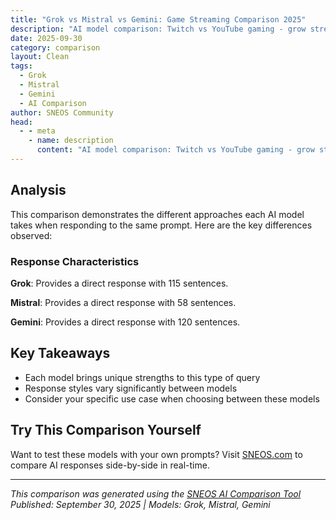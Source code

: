 ```yaml
---
title: "Grok vs Mistral vs Gemini: Game Streaming Comparison 2025"
description: "AI model comparison: Twitch vs YouTube gaming - grow streaming audience and monetize..."
date: 2025-09-30
category: comparison
layout: Clean
tags:
  - Grok
  - Mistral
  - Gemini
  - AI Comparison
author: SNEOS Community
head:
  - - meta
    - name: description
      content: "AI model comparison: Twitch vs YouTube gaming - grow streaming audience and monetize..."
---
```


<ChatComparison
  title="Grok vs Mistral vs Gemini: Game Streaming Comparison 2025"
  prompt="Twitch vs YouTube gaming - grow streaming audience and monetize"
  :responses='{
    "Grok": "Deciding between Twitch and YouTube Gaming for growing a streaming audience and monetizing content depends on several factors, including your goals, content style, and target audience. Here\u0027s a detailed comparison to help you make an informed decision:\n\n---\n\n### **1. Platform Focus and Audience**\n- **Twitch**: Primarily focused on live streaming, with a strong emphasis on gaming content. Twitch has a dedicated community of gamers and viewers who are accustomed to watching long, interactive live streams. It\u2019s ideal if you enjoy real-time engagement with your audience through chat and community events.\n  - **Audience**: Younger demographic (mostly 18-34), highly engaged with gaming, esports, and niche content like speedrunning or specific game titles.\n  - **Strength**: Community-driven, interactive, and perfect for building a loyal fanbase through regular streaming schedules.\n  \n- **YouTube Gaming**: A subsection of YouTube dedicated to gaming content, including live streaming, pre-recorded videos, and highlights. YouTube has a broader audience and is better suited for searchable, evergreen content (e.g., tutorials, reviews, or funny gaming moments) alongside live streams.\n  - **Audience**: Broader demographic (all ages), with viewers looking for both live streams and on-demand content. Not exclusively gaming-focused, but still a massive platform for gaming content.\n  - **Strength**: Larger overall user base, strong searchability through SEO, and versatility in content types (live, VOD, shorts).\n\n**Winner**: If you prioritize live streaming and interactive gaming content, Twitch is the better choice. If you want a mix of live and pre-recorded content with broader reach, YouTube Gaming has the edge due to its massive user base and search engine capabilities.\n\n---\n\n### **2. Growing Your Audience**\n- **Twitch**:\n  - **Pros**:\n    - Easier to get discovered through game categories (e.g., browsing viewers looking for \u0022Fortnite\u0022 streams).\n    - Strong community tools like raids, hosts, and follows encourage organic growth.\n    - Live interaction builds loyalty faster; viewers can participate via chat, emotes, and channel points.\n  - **Cons**:\n    - Discoverability is limited to live streams; past content (VODs) isn\u2019t as searchable or evergreen.\n    - Requires consistent streaming schedules to grow and retain viewers.\n    - Smaller overall user base compared to YouTube.\n\n- **YouTube Gaming**:\n  - **Pros**:\n    - Massive potential audience (over 2 billion users on YouTube).\n    - Strong searchability through SEO (optimized titles, tags, and thumbnails can attract viewers long-term).\n    - Content is evergreen; pre-recorded videos and highlights can gain views over time, even if you\u2019re not live.\n    - YouTube Shorts offer a way to attract new viewers with bite-sized content.\n  - **Cons**:\n    - Harder to stand out in live streaming due to less focus on live content compared to Twitch.\n    - Building a live audience can take longer as the platform prioritizes on-demand videos.\n    - Algorithm-driven growth means you need high-quality content and metadata to rank.\n\n**Winner**: Twitch is better for building a live-streaming audience quickly through gaming categories and community engagement. YouTube Gaming is better for long-term growth through searchable, on-demand content that can attract viewers over time.\n\n---\n\n### **3. Monetization Opportunities**\n- **Twitch**:\n  - **Affiliate Program**: Easier to access than YouTube\u2019s Partner Program. Requires 500 minutes of streaming, 7 unique streaming days, and 50 followers within 30 days to become an Affiliate.\n    - Monetization methods as an Affiliate: Subscriptions ($4.99, $9.99, $24.99 tiers, with a 50/50 revenue split), Bits (virtual currency viewers tip with), and game sales/affiliate links.\n  - **Partner Program**: For larger creators, offers better revenue splits (up to 70/30 for subscriptions) and additional perks.\n  - **Ads**: You can run ads during streams, but revenue is relatively low unless you have a large audience.\n  - **Donations**: Easy to set up via tools like Streamlabs or PayPal, often a major income source for smaller streamers.\n  - **Sponsorships**: Common for gaming streamers to partner with brands or promote products.\n  - **Pros**: Faster path to monetization for small creators; subscriptions and donations provide consistent income.\n  - **Cons**: Revenue heavily depends on live viewership; limited earnings from VODs or past content.\n\n- **YouTube Gaming**:\n  - **Partner Program (YPP)**: Requires 1,000 subscribers and 4,000 watch hours (or 10 million Shorts views) in the last 12 months to qualify for monetization.\n    - Monetization methods: Ad revenue (revenue split is 55/45, favoring creators), channel memberships (similar to Twitch subscriptions), Super Chats/Super Stickers during live streams, and YouTube Premium revenue share.\n  - **Ads**: Potentially higher ad revenue due to evergreen content (videos continue earning over time).\n  - **Sponsorships**: Similar to Twitch, gaming creators often collaborate with brands.\n  - **Pros**: Evergreen content can generate passive income; larger audience potential means higher ad revenue over time.\n  - **Cons**: Harder to qualify for monetization (YPP requirements); ad revenue can be inconsistent for live streams or smaller creators.\n\n**Winner**: Twitch wins for faster and easier monetization through subscriptions, Bits, and donations, especially for smaller streamers. YouTube Gaming is better for long-term passive income through ad revenue on evergreen content, but it takes longer to qualify and build up earnings.\n\n---\n\n### **4. Content Style and Flexibility**\n- **Twitch**: Focused on live streaming, which requires real-time engagement and a consistent schedule. While VODs and clips are available, they don\u2019t drive significant traffic compared to live content. Ideal for personality-driven content, long-form streams, and community interaction.\n- **YouTube Gaming**: Supports a mix of live streaming, pre-recorded videos, highlights, tutorials, and Shorts. Offers more flexibility to experiment with content types and upload schedules. Ideal for polished, edited content or creators who want to balance streaming with video production.\n\n**Winner**: Twitch for live streaming and real-time interaction; YouTube Gaming for flexibility and diverse content creation.\n\n---\n\n### **5. Community and Engagement**\n- **Twitch**: Built around live interaction. Tools like chat, emotes, channel points, and subscriber perks foster a tight-knit community. Viewers often feel a personal connection to streamers, leading to higher loyalty.\n- **YouTube Gaming**: Engagement is less immediate for live streams (though Super Chats help). Comments on videos allow for interaction, but it\u2019s not as real-time or personal as Twitch. Community features like posts and live chat are improving but still lag behind Twitch.\n\n**Winner**: Twitch dominates for community building and real-time engagement.\n\n---\n\n### **6. Competition and Saturation**\n- **Twitch**: High competition in popular game categories (e.g., Fortnite, Call of Duty), but niche games or content styles (e.g., retro gaming, speedrunning) offer opportunities to stand out. Smaller overall platform means less overall competition compared to YouTube.\n- **YouTube Gaming**: Extremely high competition due to the sheer volume of creators and content. Standing out requires strong SEO, unique content, and consistent uploads. However, the larger audience pool means more potential viewers if you break through.\n\n**Winner**: Twitch may be easier to get noticed on for live streaming in niche categories, while YouTube Gaming requires more effort to stand out due to its scale.\n\n---\n\n### **7. Tools and Features for Streamers**\n- **Twitch**:\n  - Robust streaming tools (e.g., Streamlabs, OBS integration).\n  - Built-in features like raids, hosts, and channel points to boost engagement.\n  - Analytics focused on live viewership and community growth.\n- **YouTube Gaming**:\n  - Strong video editing tools (YouTube Studio) and live streaming capabilities.\n  - Analytics provide detailed insights into audience behavior for both live and pre-recorded content.\n  - Less focus on live-specific tools compared to Twitch.\n\n**Winner**: Twitch for live streaming tools; YouTube for video content and analytics.\n\n---\n\n### **8. Cross-Platform Strategy**\nRather than choosing one, many successful creators use both platforms to maximize reach:\n- Use **Twitch** for live streaming and community building, then upload highlights, montages, or full VODs to **YouTube** for evergreen content and additional revenue.\n- This hybrid approach lets you leverage Twitch\u2019s live engagement and YouTube\u2019s searchability and passive income potential.\n- Example Workflow:\n  - Stream live on Twitch, interact with chat, and build subscribers.\n  - Edit key moments or full streams into YouTube videos with optimized titles and thumbnails (e.g., \u201CEpic Fortnite Win!\u201D).\n  - Use YouTube Shorts to attract new viewers and funnel them to Twitch.\n\n**Winner**: A cross-platform strategy often works best for growth and monetization.\n\n---\n\n### **Final Recommendation**\n- **Choose Twitch if**:\n  - You\u2019re focused on live streaming and want to build a community around gaming.\n  - You enjoy real-time interaction and regular streaming schedules.\n  - You want faster access to monetization through subscriptions and donations.\n- **Choose YouTube Gaming if**:\n  - You want to create a mix of live and pre-recorded content (e.g., tutorials, reviews, highlights).\n  - You\u2019re aiming for long-term growth through searchable, evergreen content.\n  - You\u2019re comfortable with slower initial monetization for larger potential ad revenue later.\n- **Hybrid Approach**: If possible, use Twitch for live streams and YouTube for highlights and additional reach. This strategy balances short-term engagement with long-term growth.\n\n---\n\n### **Tips for Growth on Either Platform**\n1. **Consistency**: Stick to a regular streaming or uploading schedule to retain viewers.\n2. **Niche Content**: Focus on",
    "Mistral": "Growing a streaming audience and monetizing your content on both Twitch and YouTube Gaming involves different strategies, as each platform has its own strengths and features. Here\u0027s a comparison and some tips to help you grow and monetize on both platforms:\n\n### Twitch\n\n**Strengths:**\n1. **Live Interaction:** Twitch is known for its strong community and live interaction features, such as chat, emotes, and subscriber badges.\n2. **Subscriptions:** Viewers can subscribe to your channel for a monthly fee, providing a steady income.\n3. **Bits:** Viewers can purchase Bits to cheer and support their favorite streamers.\n4. **Affiliate and Partner Programs:** Twitch offers an Affiliate program for smaller streamers and a Partner program for larger ones, both of which provide monetization options.\n5. **Raids and Hosts:** These features help streamers support each other and grow their audiences.\n\n**Tips for Growth and Monetization:**\n1. **Consistent Schedule:** Stream regularly and at consistent times to build a loyal audience.\n2. **Engage with Viewers:** Interact with your chat, respond to questions, and create a welcoming community.\n3. **High-Quality Content:** Ensure your streams are high-quality in terms of video, audio, and content.\n4. **Promote on Social Media:** Use platforms like Twitter, Instagram, and Discord to promote your streams and engage with your audience.\n5. **Collaborate with Other Streamers:** Collaborations can help you reach new audiences and grow your community.\n6. **Utilize Twitch Features:** Make use of Twitch\u0027s features like Raids, Hosts, and Clips to increase visibility.\n\n### YouTube Gaming\n\n**Strengths:**\n1. **Discoverability:** YouTube\u0027s algorithm can help your content reach a wider audience through recommendations and search.\n2. **Video-on-Demand (VOD):** YouTube allows you to upload pre-recorded content, which can be monetized through ads.\n3. **Memberships:** Similar to Twitch subscriptions, viewers can become members of your channel for a monthly fee.\n4. **Super Chat and Super Stickers:** Viewers can purchase Super Chats and Super Stickers to support you during live streams.\n5. **Channel Memberships:** Offer exclusive perks to your members, such as badges, emojis, and member-only streams.\n\n**Tips for Growth and Monetization:**\n1. **SEO Optimization:** Use relevant keywords in your titles, descriptions, and tags to improve discoverability.\n2. **Consistent Uploads:** Regularly upload high-quality content to keep your audience engaged.\n3. **Engage with Comments:** Respond to comments on your videos to build a community.\n4. **Promote on Social Media:** Use social media platforms to promote your videos and live streams.\n5. **Collaborate with Other Creators:** Collaborations can help you reach new audiences and grow your channel.\n6. **Utilize YouTube Features:** Make use of YouTube\u0027s features like Premieres, Community Posts, and Stories to engage your audience.\n\n### General Tips for Both Platforms\n\n1. **Niche Focus:** Find a niche or unique angle that sets you apart from other streamers.\n2. **Branding:** Create a strong brand identity with consistent logos, graphics, and themes.\n3. **Analytics:** Use analytics tools to understand your audience and optimize your content strategy.\n4. **Merchandise:** Consider selling merchandise to your audience as an additional revenue stream.\n5. **Sponsorships:** Look for sponsorship opportunities with brands that align with your content.\n\n### Conclusion\n\nBoth Twitch and YouTube Gaming offer unique advantages for growing a streaming audience and monetizing your content. Twitch excels in live interaction and community building, while YouTube Gaming offers better discoverability and VOD options. By leveraging the strengths of each platform and implementing the tips mentioned, you can effectively grow your audience and monetize your streaming efforts.",
    "Gemini": "Okay, let\u0027s break down Twitch and YouTube Gaming for growing your streaming audience and monetizing, comparing the pros and cons of each, and offering some strategies.\n\n**I.  Overview**\n\n*   **Twitch:** Primarily a live streaming platform. Its core strength is immediacy and community building.\n*   **YouTube Gaming:**  Offers both live streaming and on-demand video content (regular YouTube videos). Its strength is discoverability through search and a massive existing user base.\n\n**II.  Key Differences \u0026 Comparison**\n\n| Feature             | Twitch                                      | YouTube Gaming                             |\n|----------------------|---------------------------------------------|---------------------------------------------|\n| **Primary Focus**   | Live Streaming                              | Hybrid (Live \u0026 On-Demand)                   |\n| **Discoverability** | More challenging initially. Rely on Twitch\u0027s category system, tags, and external promotion. | Potentially better via YouTube\u0027s search engine, recommendations, and existing subscriber base. |\n| **Community Focus** | Strong, built-in community features (chat, emotes, sub badges).  Stronger culture of instant interaction. | Growing community features, but can feel less immediate than Twitch.  Leverages existing YouTube subscriber base. |\n| **Monetization**     | Subscriptions (Twitch Partner/Affiliate), Bits (cheering), Donations, Ads (Partner), Sponsorships | YouTube Partner Program (ads, channel memberships, Super Chat/Stickers), Merchandise Shelf, Sponsorships |\n| **Content Types**   | Primarily live gameplay, commentary, and interactive content. |  Live streams, gameplay videos, tutorials, reviews, vlogs, and more.  Wider range is encouraged. |\n| **Algorithm**       | Favors channels with consistent live viewership and engagement. | Favors consistent uploads of high-quality videos with good SEO and watch time.  Streams compete with all other YouTube content. |\n| **Ease of Use**      | Streamlined for live streaming. Relatively easy setup. |  More complex due to the hybrid nature of live and on-demand content.  Requires understanding of video editing and SEO. |\n| **Contractual Obligations** | Exclusivity requirements can apply to Partners. | More flexible. |\n| **Target Audience** | Hardcore gamers and viewers looking for live, interactive experiences. | Broader gaming audience, including casual players and viewers seeking information/entertainment. |\n| **Analytics**      | Robust analytics specifically tailored for streaming. | Comprehensive analytics for both live and on-demand content. |\n| **Competition**     | Very high.  Tons of streamers in every category. |  High, but potentially less concentrated specifically on live gaming than Twitch. |\n| **Brand Integration** | Growing focus for both platforms, but Twitch has historically had more robust features for direct integration and partnerships. | Integrated brand integrations are becoming more seamless, but still involve some work to set up on both the streaming and video sides of YouTube. |\n\n**III. Strategies for Growing Your Audience and Monetizing (Platform-Specific and General)**\n\n**A. Twitch Strategies**\n\n*   **Consistent Schedule:**  Establish a regular streaming schedule and stick to it.  Promote it everywhere.\n*   **Engage with Chat:**  Actively respond to viewers\u0027 comments and questions.  Make them feel valued.\n*   **High-Quality Stream:**  Invest in good equipment (webcam, microphone, lighting).  Ensure a smooth, stable stream.\n*   **Network with Other Streamers:**  Collaborate with other streamers in your niche.  Participate in their streams and invite them to yours.\n*   **Use Relevant Tags and Categories:**  Help viewers find your stream by using accurate tags and categories.\n*   **Promote Your Stream on Social Media:**  Share your stream schedule and highlights on Twitter, Facebook, Instagram, TikTok, etc.\n*   **Run Giveaways and Contests:**  Incentivize viewers to follow, subscribe, and participate in chat.\n*   **Create a Unique Brand:**  Develop a memorable stream name, logo, and overlay.\n*   **Use Twitch Extensions:**  Add interactive elements to your stream (polls, mini-games, etc.).\n*   **Twitch Affiliate/Partner Program:** Work towards these programs to unlock subscriptions, bits, and ad revenue.\n*   **Target specific games or content categories:** Identify a game or niche where you can stand out and gain a dedicated following.\n\n**B. YouTube Gaming Strategies**\n\n*   **Consistent Upload Schedule:**  Post videos regularly (at least once a week).  Consistency is key for the algorithm.\n*   **High-Quality Content:**  Create engaging, informative, and entertaining videos.  Invest in good editing.\n*   **Optimize Titles and Descriptions:**  Use relevant keywords in your titles and descriptions to improve search ranking.\n*   **Create Eye-Catching Thumbnails:**  Thumbnails are crucial for attracting clicks.\n*   **Promote Your Videos on Social Media:**  Share your videos on all your social media platforms.\n*   **Engage with Comments:**  Respond to comments and build a community.\n*   **Collaborate with Other YouTubers:**  Cross-promote your channels and reach new audiences.\n*   **Create Playlists:**  Organize your videos into playlists to encourage viewers to watch more.\n*   **Use End Screens and Cards:**  Promote your other videos and encourage viewers to subscribe.\n*   **YouTube Partner Program:**  Meet the eligibility requirements (subscribers and watch hours) to monetize your channel with ads.\n*   **SEO Optimization:** Understand the keywords your target audience uses to find gaming content and incorporate them into your titles, descriptions, and tags.\n*   **Create Long-Form Content:** Focus on creating longer videos that keep viewers engaged and increase watch time, which the YouTube algorithm favors.\n*   **Repurpose Twitch Content:** Take highlights from your Twitch streams and turn them into YouTube videos.\n*   **Consider a hybrid approach:** Simultaneously stream on both platforms to maximize exposure and reach different audiences.\n\n**C. General Strategies (Applicable to Both)**\n\n*   **Be Authentic:**  Let your personality shine through.  Viewers are drawn to genuine streamers.\n*   **Be Patient:**  Building an audience takes time and effort.  Don\u0027t get discouraged.\n*   **Be Professional:**  Treat your streaming/YouTube career seriously.  Be reliable and respectful.\n*   **Learn and Adapt:**  Stay up-to-date with the latest trends and best practices.  Experiment with different strategies and see what works best for you.\n*   **Analyze Your Data:**  Use the analytics tools provided by Twitch and YouTube to track your progress and identify areas for improvement.\n*   **Invest in Equipment:** Good audio and video quality will elevate your content.\n*   **Network:** Connect with other creators in your niche. Collaboration can significantly boost your reach.\n*   **Build a Community:** Encourage interaction and create a space where viewers feel welcome and valued.\n*   **Set Realistic Goals:** Define achievable milestones and celebrate your progress along the way.\n*   **Promote Your Content:** Utilize social media, forums, and other platforms to drive traffic to your streams and videos.\n\n**IV.  Monetization Options in Detail**\n\n*   **Twitch:**\n    *   **Subscriptions:**  Viewers pay a monthly fee to subscribe to your channel for perks like emotes, badges, and ad-free viewing. (Affiliate/Partner)\n    *   **Bits:**  Viewers can cheer with Bits (virtual currency) in your chat to support you. (Affiliate/Partner)\n    *   **Ads:**  Run ads during your streams to earn revenue. (Partner)\n    *   **Donations:**  Viewers can donate directly to you through platforms like Streamlabs or Patreon.\n    *   **Sponsorships:**  Partner with brands to promote their products or services on your stream.\n    *   **Merchandise:**  Sell merchandise related to your stream.\n*   **YouTube Gaming:**\n    *   **YouTube Partner Program (Adsense):**  Earn revenue by displaying ads on your videos and streams. (Requires 1,000 subscribers and 4,000 valid public watch hours in the past 12 months)\n    *   **Channel Memberships:**  Viewers pay a monthly fee to become members of your channel for exclusive perks. (Requires 1,000 subscribers)\n    *   **Super Chat \u0026 Super Stickers:**  Viewers can purchase Super Chat messages and Super Stickers to highlight their messages in your live chat. (Requires monetization enabled)\n    *   **Merchandise Shelf:**  Sell merchandise directly from your YouTube channel. (Requires monetization enabled)\n    *   **Sponsorships:**  Partner with brands to promote their products or services in your videos and streams.\n    *   **Affiliate Marketing:** Promote products you use and earn a commission on sales.\n\n**V.  Choosing the Right Platform (or Both)**\n\n*   **Start with Twitch if:**\n    *   You\u0027re primarily interested in live streaming.\n    *   You enjoy interacting with viewers in real-time.\n    *   You want to focus on building a strong, tight-knit community.\n*   **Start with YouTube Gaming if:**\n    *   You prefer creating on-demand video content.\n    *   You want to leverage YouTube\u0027s search engine and recommendation system.\n    *   You want to reach a broader audience.\n*   **Consider a Hybrid Approach if:**\n    *   You want to maximize your exposure and reach.\n    *   You\u0027re willing to put in the extra effort to create content for both platforms.  Stream on Twitch, then edit and upload highlights to YouTube.\n\n**VI. Important Considerations**\n\n*   **Exclusivity:**  Be aware of any exclusivity agreements. Twitch Partner agreements often restrict streaming on other platforms. YouTube has fewer restrictions.\n*   **Content Ownership:**  You generally own the content you create on both platforms.\n*   **Terms of Service:**  Carefully review the terms of service for both Twitch and YouTube Gaming to ensure you comply with their rules.\n\n**In Conclusion:**\n\nThere\u0027s no one-size-fits-all answer. The best platform for you depends on your goals, content style, and resources. Many streamers successfully use both platforms to maximize their reach and revenue.  Start by experimenting, analyzing your results, and adjusting your strategy accordingly. Good luck!\n"
  }'
  published-date="16:14"
/>

## Analysis

This comparison demonstrates the different approaches each AI model takes when responding to the same prompt. Here are the key differences observed:

### Response Characteristics

**Grok**: Provides a direct response with 115 sentences. 

**Mistral**: Provides a direct response with 58 sentences. 

**Gemini**: Provides a direct response with 120 sentences. 

## Key Takeaways

- Each model brings unique strengths to this type of query
- Response styles vary significantly between models
- Consider your specific use case when choosing between these models

## Try This Comparison Yourself

Want to test these models with your own prompts? Visit [SNEOS.com](https://sneos.com) to compare AI responses side-by-side in real-time.

---

*This comparison was generated using the [SNEOS AI Comparison Tool](https://sneos.com)*
*Published: September 30, 2025 | Models: Grok, Mistral, Gemini*
